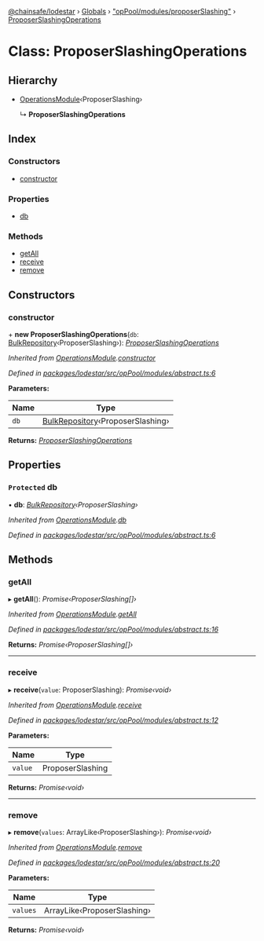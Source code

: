 [@chainsafe/lodestar](../README.md) › [Globals](../globals.md) › ["opPool/modules/proposerSlashing"](../modules/_oppool_modules_proposerslashing_.md) › [ProposerSlashingOperations](_oppool_modules_proposerslashing_.proposerslashingoperations.md)

# Class: ProposerSlashingOperations

## Hierarchy

* [OperationsModule](_oppool_modules_abstract_.operationsmodule.md)‹ProposerSlashing›

  ↳ **ProposerSlashingOperations**

## Index

### Constructors

* [constructor](_oppool_modules_proposerslashing_.proposerslashingoperations.md#constructor)

### Properties

* [db](_oppool_modules_proposerslashing_.proposerslashingoperations.md#protected-db)

### Methods

* [getAll](_oppool_modules_proposerslashing_.proposerslashingoperations.md#getall)
* [receive](_oppool_modules_proposerslashing_.proposerslashingoperations.md#receive)
* [remove](_oppool_modules_proposerslashing_.proposerslashingoperations.md#remove)

## Constructors

###  constructor

\+ **new ProposerSlashingOperations**(`db`: [BulkRepository](_db_api_beacon_repository_.bulkrepository.md)‹ProposerSlashing›): *[ProposerSlashingOperations](_oppool_modules_proposerslashing_.proposerslashingoperations.md)*

*Inherited from [OperationsModule](_oppool_modules_abstract_.operationsmodule.md).[constructor](_oppool_modules_abstract_.operationsmodule.md#constructor)*

*Defined in [packages/lodestar/src/opPool/modules/abstract.ts:6](https://github.com/ChainSafe/lodestar/blob/393d800/packages/lodestar/src/opPool/modules/abstract.ts#L6)*

**Parameters:**

Name | Type |
------ | ------ |
`db` | [BulkRepository](_db_api_beacon_repository_.bulkrepository.md)‹ProposerSlashing› |

**Returns:** *[ProposerSlashingOperations](_oppool_modules_proposerslashing_.proposerslashingoperations.md)*

## Properties

### `Protected` db

• **db**: *[BulkRepository](_db_api_beacon_repository_.bulkrepository.md)‹ProposerSlashing›*

*Inherited from [OperationsModule](_oppool_modules_abstract_.operationsmodule.md).[db](_oppool_modules_abstract_.operationsmodule.md#protected-db)*

*Defined in [packages/lodestar/src/opPool/modules/abstract.ts:6](https://github.com/ChainSafe/lodestar/blob/393d800/packages/lodestar/src/opPool/modules/abstract.ts#L6)*

## Methods

###  getAll

▸ **getAll**(): *Promise‹ProposerSlashing[]›*

*Inherited from [OperationsModule](_oppool_modules_abstract_.operationsmodule.md).[getAll](_oppool_modules_abstract_.operationsmodule.md#getall)*

*Defined in [packages/lodestar/src/opPool/modules/abstract.ts:16](https://github.com/ChainSafe/lodestar/blob/393d800/packages/lodestar/src/opPool/modules/abstract.ts#L16)*

**Returns:** *Promise‹ProposerSlashing[]›*

___

###  receive

▸ **receive**(`value`: ProposerSlashing): *Promise‹void›*

*Inherited from [OperationsModule](_oppool_modules_abstract_.operationsmodule.md).[receive](_oppool_modules_abstract_.operationsmodule.md#receive)*

*Defined in [packages/lodestar/src/opPool/modules/abstract.ts:12](https://github.com/ChainSafe/lodestar/blob/393d800/packages/lodestar/src/opPool/modules/abstract.ts#L12)*

**Parameters:**

Name | Type |
------ | ------ |
`value` | ProposerSlashing |

**Returns:** *Promise‹void›*

___

###  remove

▸ **remove**(`values`: ArrayLike‹ProposerSlashing›): *Promise‹void›*

*Inherited from [OperationsModule](_oppool_modules_abstract_.operationsmodule.md).[remove](_oppool_modules_abstract_.operationsmodule.md#remove)*

*Defined in [packages/lodestar/src/opPool/modules/abstract.ts:20](https://github.com/ChainSafe/lodestar/blob/393d800/packages/lodestar/src/opPool/modules/abstract.ts#L20)*

**Parameters:**

Name | Type |
------ | ------ |
`values` | ArrayLike‹ProposerSlashing› |

**Returns:** *Promise‹void›*
